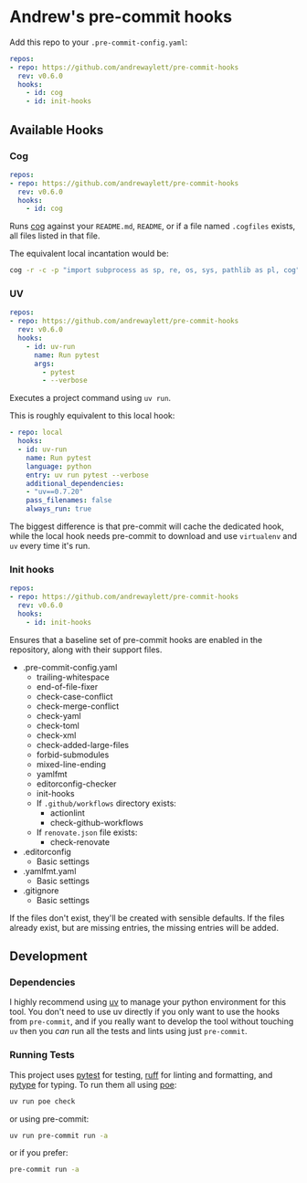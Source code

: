 # Andrew's pre-commit hooks

Add this repo to your `.pre-commit-config.yaml`:

```yaml
repos:
- repo: https://github.com/andrewaylett/pre-commit-hooks
  rev: v0.6.0
  hooks:
    - id: cog
    - id: init-hooks
```

## Available Hooks

### Cog

```yaml
repos:
- repo: https://github.com/andrewaylett/pre-commit-hooks
  rev: v0.6.0
  hooks:
    - id: cog
```

Runs [cog](https://github.com/nedbat/cog) against your `README.md`, `README`,
or if a file named `.cogfiles` exists, all files listed in that file.

The equivalent local incantation would be:

```bash
cog -r -c -p "import subprocess as sp, re, os, sys, pathlib as pl, cog" README.md
```

### UV

```yaml
repos:
- repo: https://github.com/andrewaylett/pre-commit-hooks
  rev: v0.6.0
  hooks:
    - id: uv-run
      name: Run pytest
      args:
        - pytest
        - --verbose
```

Executes a project command using `uv run`.

This is roughly equivalent to this local hook:

```yaml
- repo: local
  hooks:
  - id: uv-run
    name: Run pytest
    language: python
    entry: uv run pytest --verbose
    additional_dependencies:
    - "uv==0.7.20"
    pass_filenames: false
    always_run: true
```

The biggest difference is that pre-commit will cache the dedicated hook, while the local hook needs pre-commit
to download and use `virtualenv` and `uv` every time it's run.

### Init hooks

```yaml
repos:
- repo: https://github.com/andrewaylett/pre-commit-hooks
  rev: v0.6.0
  hooks:
    - id: init-hooks
```

Ensures that a baseline set of pre-commit hooks are enabled in the repository,
along with their support files.

* .pre-commit-config.yaml
  * trailing-whitespace
  * end-of-file-fixer
  * check-case-conflict
  * check-merge-conflict
  * check-yaml
  * check-toml
  * check-xml
  * check-added-large-files
  * forbid-submodules
  * mixed-line-ending
  * yamlfmt
  * editorconfig-checker
  * init-hooks
  * If `.github/workflows` directory exists:
    * actionlint
    * check-github-workflows
  * If `renovate.json` file exists:
    * check-renovate
* .editorconfig
  * Basic settings
* .yamlfmt.yaml
  * Basic settings
* .gitignore
  * Basic settings

If the files don't exist, they'll be created with sensible defaults.
If the files already exist, but are missing entries, the missing entries will be added.

## Development

### Dependencies

I highly recommend using [uv](https://docs.astral.sh/uv/) to manage your python environment for this tool.
You don't need to use uv directly if you only want to use the hooks from `pre-commit`,
and if you really want to develop the tool without touching `uv` then you _can_ run all the tests and lints using just `pre-commit`.

### Running Tests

This project uses [pytest](https://pytest.org) for testing,
[ruff](https://docs.astral.sh/ruff/) for linting and formatting,
and [pytype](https://google.github.io/pytype/) for typing.
To run them all using [poe](https://poethepoet.natn.io/):

```bash
uv run poe check
```

or using pre-commit:

```bash
uv run pre-commit run -a
```

or if you prefer:

```bash
pre-commit run -a
```
